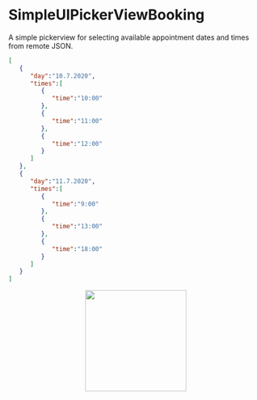 # SimpleUIPickerViewBooking
A simple pickerview for selecting available appointment dates and times from remote JSON.
```json
[
   {
      "day":"10.7.2020",
      "times":[
         {
            "time":"10:00"
         },
         {
            "time":"11:00"
         },
         {
            "time":"12:00"
         }
      ]
   },
   {
      "day":"11.7.2020",
      "times":[
         {
            "time":"9:00"
         },
         {
            "time":"13:00"
         },
         {
            "time":"18:00"
         }
      ]
   }
]
```
 <p align="center">
 <kbd>
   <img src="https://user-images.githubusercontent.com/30866972/87495035-c8d33b00-c693-11ea-87c6-c0adc3b2d951.png" width="200">
 </kbd>
 </p>
